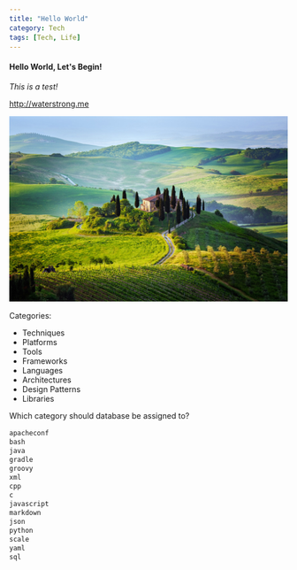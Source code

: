 ```yaml
---
title: "Hello World"
category: Tech
tags: [Tech, Life]
---
```


#### Hello World, Let's Begin!

*This is a test!*

<http://waterstrong.me>

<!-- more -->

![Hello Nature](/assets/hello-world/nature.jpg)

Categories:

- Techniques
- Platforms
- Tools
- Frameworks
- Languages
- Architectures
- Design Patterns
- Libraries

Which category should database be assigned to?

```
apacheconf
bash
java
gradle
groovy
xml
cpp
c
javascript
markdown
json
python
scale
yaml
sql
```